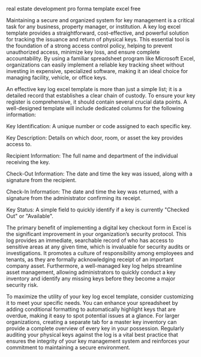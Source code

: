 real estate development pro forma template excel free


Maintaining a secure and organized system for key management is a critical task for any business, property manager, or institution. A key log excel template provides a straightforward, cost-effective, and powerful solution for tracking the issuance and return of physical keys. This essential tool is the foundation of a strong access control policy, helping to prevent unauthorized access, minimize key loss, and ensure complete accountability. By using a familiar spreadsheet program like Microsoft Excel, organizations can easily implement a reliable key tracking sheet without investing in expensive, specialized software, making it an ideal choice for managing facility, vehicle, or office keys.



An effective key log excel template is more than just a simple list; it is a detailed record that establishes a clear chain of custody. To ensure your key register is comprehensive, it should contain several crucial data points. A well-designed template will include dedicated columns for the following information:




Key Identification: A unique number or code assigned to each specific key.


Key Description: Details on which door, room, or asset the key provides access to.


Recipient Information: The full name and department of the individual receiving the key.


Check-Out Information: The date and time the key was issued, along with a signature from the recipient.


Check-In Information: The date and time the key was returned, with a signature from the administrator confirming its receipt.


Key Status: A simple field to quickly identify if a key is currently \"Checked Out\" or \"Available\".





The primary benefit of implementing a digital key checkout form in Excel is the significant improvement in your organization’s security protocol. This log provides an immediate, searchable record of who has access to sensitive areas at any given time, which is invaluable for security audits or investigations. It promotes a culture of responsibility among employees and tenants, as they are formally acknowledging receipt of an important company asset. Furthermore, a well-managed key log helps streamline asset management, allowing administrators to quickly conduct a key inventory and identify any missing keys before they become a major security risk.



To maximize the utility of your key log excel template, consider customizing it to meet your specific needs. You can enhance your spreadsheet by adding conditional formatting to automatically highlight keys that are overdue, making it easy to spot potential issues at a glance. For larger organizations, creating a separate tab for a master key inventory can provide a complete overview of every key in your possession. Regularly auditing your physical keys against the log is a vital best practice that ensures the integrity of your key management system and reinforces your commitment to maintaining a secure environment.
